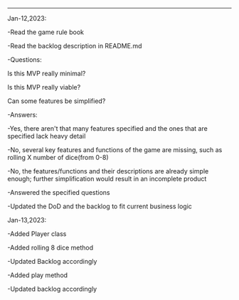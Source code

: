 ----
Jan-12,2023:

-Read the game rule book

-Read the backlog description in README.md


-Questions:

  Is this MVP really minimal?
  
  Is this MVP really viable?
  
  Can some features be simplified?
  
 -Answers:
 
   -Yes, there aren't that many features specified and the ones that are specified lack heavy detail
   
   -No, several key features and functions of the game are missing, such as rolling X number of dice(from 0-8)
   
   -No, the features/functions and their descriptions are already simple enough; further simplification would result in an incomplete product
   
   
 -Answered the specified questions
 
 -Updated the DoD and the backlog to fit current business logic


Jan-13,2023:

-Added Player class

-Added rolling 8 dice method

-Updated Backlog accordingly

-Added play method

-Updated backlog accordingly
